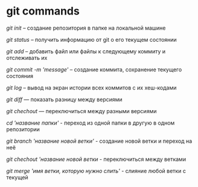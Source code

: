 # git commands

_*git init*_ – создание репозитория в папке на локальной машине

_*git status*_ – получить информацию от git о его текущем состоянии

_*git add*_ – добавить файл или файлы к следующему коммиту и отслеживать их

_*git commit -m 'message'*_ – создание коммита, сохранение текущего состояния

_*git log*_ – вывод на экран истории всех коммитов с их хеш-кодами

_*git diff*_ — показать разницу между версиями

_*git chechout*_ — переключиться между разными версиями

_*cd 'название папки'*_ - переход из одной папки в другую в одном репозитории

_*git branch 'название новой ветки'*_ - создание новой ветки и переход на неё

_*git chechout 'название новой ветки*_ - переключиться между ветками

_*git merge 'имя ветки, которую нужно слить'*_ - слияние любой ветки с текущей

